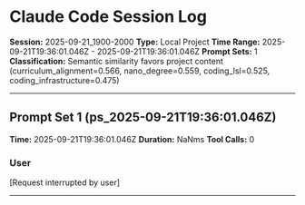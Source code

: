 # Claude Code Session Log

**Session:** 2025-09-21_1900-2000
**Type:** Local Project
**Time Range:** 2025-09-21T19:36:01.046Z - 2025-09-21T19:36:01.046Z
**Prompt Sets:** 1
**Classification:** Semantic similarity favors project content (curriculum_alignment=0.566, nano_degree=0.559, coding_lsl=0.525, coding_infrastructure=0.475)

---

<a name="ps_2025-09-21T19:36:01.046Z"></a>
## Prompt Set 1 (ps_2025-09-21T19:36:01.046Z)

**Time:** 2025-09-21T19:36:01.046Z
**Duration:** NaNms
**Tool Calls:** 0

### User

[Request interrupted by user]

---

